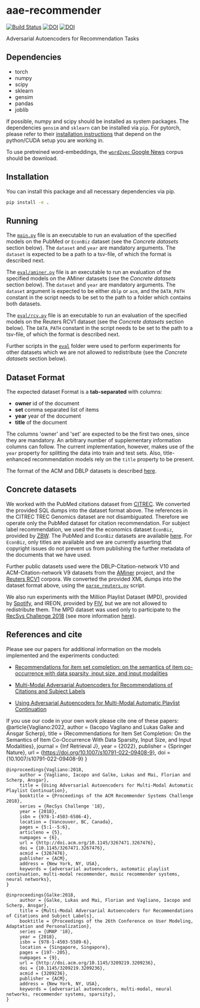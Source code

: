 # aae-recommender

[![Build Status](https://travis-ci.org/lgalke/aae-recommender.svg?branch=master)](https://travis-ci.org/lgalke/aae-recommender)
[![DOI](https://zenodo.org/badge/DOI/10.1145/3267471.3267476.svg)](https://doi.org/10.1145/3267471.3267476)
[![DOI](https://zenodo.org/badge/DOI/10.1145/3209219.3209236.svg)](https://doi.org/10.1145/3209219.3209236)

Adversarial Autoencoders for Recommendation Tasks

## Dependencies

- torch
- numpy
- scipy
- sklearn
- gensim
- pandas
- joblib

If possible, numpy and scipy should be installed as system packages.
The dependencies `gensim` and `sklearn` can be installed via `pip`.
For pytorch, please refer to their [installation
instructions](http://pytorch.org/) that depend on the python/CUDA setup you are
working in.

To use pretreined word-embeddings, the [`word2vec` Google News](https://github.com/mmihaltz/word2vec-GoogleNews-vectors) corpus should be download.

## Installation

You can install this package and all necessary dependencies via pip.

```sh
pip install -e .
```

## Running

The [`main.py`](main.py) file is an executable to run an evaluation of the specified models on the PubMed or `EconBiz` dataset (see the *Concrete datasets* section below).
The `dataset` and `year` are mandatory arguments. The `dataset` is expected to be a path to a tsv-file,
of which the format is described next.

The [`eval/aminer.py`](eval/aminer.py) file is an executable to run an evaluation of the specified models on the AMiner datasets (see the *Concrete datasets* section below). The `dataset` and `year` are mandatory arguments. The `dataset` argument is expected to be either `dblp` or `acm`, and the `DATA_PATH` constant in the script needs to be set to the path to a folder which contains both datasets.

The [`eval/rcv.py`](eval/rcv.py) file is an executable to run an evaluation of the specified models on the Reuters RCV1 dataset (see the *Concrete datasets* section below). The `DATA_PATH` constant in the script needs to be set to the path to a tsv-file,
of which the format is described next.

Further scripts in the [`eval`](eval) folder were used to perform experiments for other datasets which we are not allowed to redistribute (see the *Concrete datasets* section below).

## Dataset Format

The expected dataset Format is a **tab-separated** with columns:

- **owner** id of the document
- **set** comma separated list of items
- **year** year of the document
- **title** of the document

The columns 'owner' and 'set' are expected to be the first two ones, since they are mandatory.
An arbitrary number of supplementary information columns can follow.
The current implementation, however, makes use of the `year` property for splitting the data into train and test sets.
Also, title-enhanced recommendation models rely on the `title` property to be present.

The format of the ACM and DBLP datasets is described [here](https://www.aminer.org/citation).

## Concrete datasets

We worked with the PubMed citations dataset from
[CITREC](https://www.isg.uni-konstanz.de/projects/citrec/).  We converted the
provided SQL dumps into the dataset format above.
The references in the CITREC TREC Genomics dataset are not disambiguated.
Therefore we operate only the PubMed dataset for citation recommendation.
For subject label recommendation, we used the the economics dataset `EconBiz`, provided by [ZBW](https://zbw.eu).
The PubMed and `EconBiz` datasets are available [here](https://www.kaggle.com/hsrobo/titlebased-semantic-subject-indexing).
For `EconBiz`, only titles are available and we are currently asserting that copyright issues do not prevent us from publishing the further metadata of the documents that we have used.

Further public datasets used were the DBLP-Citation-network V10 and ACM-Citation-network V9 datasets from the [AMiner](https://www.aminer.org/citation) project, and the [Reuters RCV1](https://trec.nist.gov/data/reuters/reuters.html) corpora.
We converted the provided XML dumps into the dataset format above, using the [`parse_reuters.py`](utils/parse_reuters.py) script.

We also run experiments with the Million Playlist Dataset (MPD), provided by [Spotify](https://research.spotify.com/datasets), and IREON, provided by [FIV](https://fiviblk.de/), but we are not allowed to redistribute them. The MPD dataset was used only to participate to the [RecSys Challenge 2018](http://www.recsyschallenge.com/2018/) (see more information [here](https://github.com/lgalke/mpd-aae-recommender)). 

## References and cite

Please see our papers for additional information on the models implemented and the experiments conducted:

- [Recommendations for item set completion: on the semantics of item co-occurrence with data sparsity, input size, and input modalities](https://link.springer.com/article/10.1007/s10791-022-09408-9)

- [Multi-Modal Adversarial Autoencoders for Recommendations of Citations and Subject Labels](https://zenodo.org/record/1313577)

- [Using Adversarial Autoencoders for Multi-Modal Automatic Playlist Continuation](https://zenodo.org/record/1455214) 


If you use our code in your own work please cite one of these papers:
    @article{Vagliano:2022,
        author    = {Iacopo Vagliano and
                     Lukas Galke and
                     Ansgar Scherp},
        title     = {Recommendations for Item Set Completion: On the Semantics of Item
                     Co-Occurrence With Data Sparsity, Input Size, and Input Modalities},
        journal   = {Inf Retrieval J},
        year      = {2022},
        publisher = {Springer Nature},
        url       = {https://doi.org/10.1007/s10791-022-09408-9},
        doi       = {10.1007/s10791-022-09408-9}
    }
    
    @inproceedings{Vagliano:2018,
         author = {Vagliano, Iacopo and Galke, Lukas and Mai, Florian and Scherp, Ansgar},
         title = {Using Adversarial Autoencoders for Multi-Modal Automatic Playlist Continuation},
         booktitle = {Proceedings of the ACM Recommender Systems Challenge 2018},
         series = {RecSys Challenge '18},
         year = {2018},
         isbn = {978-1-4503-6586-4},
         location = {Vancouver, BC, Canada},
         pages = {5:1--5:6},
         articleno = {5},
         numpages = {6},
         url = {http://doi.acm.org/10.1145/3267471.3267476},
         doi = {10.1145/3267471.3267476},
         acmid = {3267476},
         publisher = {ACM},
         address = {New York, NY, USA},
         keywords = {adversarial autoencoders, automatic playlist continuation, multi-modal recommender, music recommender systems, neural networks},
    }

    @inproceedings{Galke:2018,
         author = {Galke, Lukas and Mai, Florian and Vagliano, Iacopo and Scherp, Ansgar},
         title = {Multi-Modal Adversarial Autoencoders for Recommendations of Citations and Subject Labels},
         booktitle = {Proceedings of the 26th Conference on User Modeling, Adaptation and Personalization},
         series = {UMAP '18},
         year = {2018},
         isbn = {978-1-4503-5589-6},
         location = {Singapore, Singapore},
         pages = {197--205},
         numpages = {9},
         url = {http://doi.acm.org/10.1145/3209219.3209236},
         doi = {10.1145/3209219.3209236},
         acmid = {3209236},
         publisher = {ACM},
         address = {New York, NY, USA},
         keywords = {adversarial autoencoders, multi-modal, neural networks, recommender systems, sparsity},
    }
  
